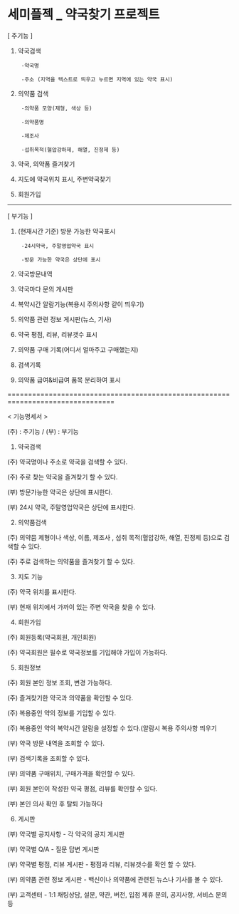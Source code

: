 # 세미플젝 _ 약국찾기 프로젝트

[ 주기능 ]

1. 약국검색
  
		-약국명

		-주소 (지역을 텍스트로 띄우고 누르면 지역에 있는 약국 표시)

2. 의약품 검색
  
		-의약품 모양(제형, 색상 등)
  
		-의약품명
  
		-제조사
		
		-섭취목적(혈압강하제, 해열, 진정제 등)
  
3. 약국, 의약품 즐겨찾기
  
4. 지도에 약국위치 표시, 주변약국찾기
  
5. 회원가입
  
----------------------------------------------------------------------------------

[ 부기능 ]

1. (현재시간 기준) 방문 가능한 약국표시

		-24시약국, 주말영업약국 표시

		-방문 가능한 약국은 상단에 표시

2. 약국방문내역

3. 약국마다 문의 게시판

4. 복약시간 알람기능(복용시 주의사항 같이 띄우기)

5. 의약품 관련 정보 게시판(뉴스, 기사)

6. 약국 평점, 리뷰, 리뷰갯수 표시

7. 의약품 구매 기록(어디서 얼마주고 구매했는지)

8. 검색기록

9. 의약품 급여&비급여 품목 분리하여 표시



================================================================================

< 기능명세서 >


(주) : 주기능 / (부) : 부기능


1) 약국검색

  (주) 약국명이나 주소로 약국을 검색할 수 있다.
  
  (주) 주로 찾는 약국을 즐겨찾기 할 수 있다.
  
  (부) 방문가능한 약국은 상단에 표시한다.
  
  (부) 24시 약국, 주말영업약국은 상단에 표시한다.
  
  
2) 의약품검색

  (주) 의약뭄 제형이나 색상, 이름, 제조사 , 섭취 목적(혈압강하, 해열, 진정제 등)으로 검색할 수 있다.
  
  (주) 주로 검색하는 의약품을 즐겨찾기 할 수 있다.


3) 지도 기능

  (주) 약국 위치를 표시한다.
  
  (부) 현재 위치에서 가까이 있는 주변 약국을 찾을 수 있다.


4) 회원가입

  (주) 회원등록(약국회원, 개인회원)
  
  (주) 약국회원은 필수로 약국정보를 기입해야 가입이 가능하다.


5) 회원정보

  (주) 회원 본인 정보 조회, 변경 가능하다.
  
  (주) 즐겨찾기한 약국과 의약품을 확인할 수 있다.
  
  (주) 복용중인 약의 정보를 기입할 수 있다.
  
  (주) 복용중인 약의 복약시간 알람을 설정할 수 있다.(알람시 복용 주의사항 띄우기
  
  (부) 약국 방문 내역을 조회할 수 있다.
  
  (부) 검색기록을 조회할 수 있다.
  
  (부) 의약품 구매위치, 구매가격을 확인할 수 있다.
  
  (부) 회원 본인이 작성한 약국 평점, 리뷰를 확인할 수 있다.
  
  (부) 본인 의사 확인 후 탈퇴 가능하다


6) 게시판

  (부) 약국별 공지사항 - 각 약국의 공지 게시판
  
  (부) 약국별 Q/A - 질문 답변 게시판
  
  (부) 약국별 평점, 리뷰 게시판 - 평점과 리뷰, 리뷰갯수를 확인 할 수 있다.
  
  (부) 의약품 관련 정보 게시판 - 백신이나 의약품에 관련된 뉴스나 기사를 볼 수 있다.
  
  (부) 고객센터 - 1:1 채팅상담, 설문, 약관, 버전, 입점 제휴 문의, 공지사항, 서비스 문의 등
